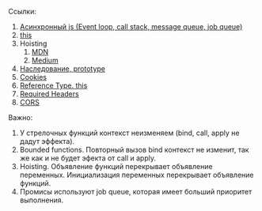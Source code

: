 Ссылки:
1) [Асинхронный js (Event loop, call stack, message queue, job queue)](https://medium.com/nuances-of-programming/%D0%B0%D1%81%D0%B8%D0%BD%D1%85%D1%80%D0%BE%D0%BD%D0%BD%D1%8B%D0%B9-javascript-%D1%86%D0%B8%D0%BA%D0%BB-%D0%BE%D0%B1%D1%80%D0%B0%D0%B1%D0%BE%D1%82%D0%BA%D0%B8-%D1%81%D0%BE%D0%B1%D1%8B%D1%82%D0%B8%D0%B9-f47cf28fb130)
2) [this](https://developer.mozilla.org/ru/docs/Web/JavaScript/Reference/Operators/this)
3) Hoisting
   1. [MDN](https://developer.mozilla.org/ru/docs/%D0%A1%D0%BB%D0%BE%D0%B2%D0%B0%D1%80%D1%8C/%D0%9F%D0%BE%D0%B4%D0%BD%D1%8F%D1%82%D0%B8%D0%B5)
   2. [Medium](https://medium.com/@stasonmars/%D1%80%D0%B0%D0%B7%D0%B1%D0%B8%D1%80%D0%B0%D0%B5%D0%BC%D1%81%D1%8F-%D1%81-%D0%BF%D0%BE%D0%B4%D0%BD%D1%8F%D1%82%D0%B8%D0%B5%D0%BC-hoisting-%D0%B2-javascript-7d2d27bc51f1)
3) [Наследование, prototype](https://developer.mozilla.org/ru/docs/Web/JavaScript/Inheritance_and_the_prototype_chain)
4) [Cookies](https://developer.mozilla.org/ru/docs/Web/API/Document/cookie)
5) [Reference Type. this](https://learn.javascript.ru/object-methods#vnutrennyaya-realizatsiya-ssylochnyy-tip)
6) [Required Headers](https://serverfault.com/questions/163511/what-is-the-mandatory-information-a-http-request-header-must-contain)
7) [CORS](https://developer.mozilla.org/ru/docs/Web/HTTP/CORS)

Важно: 
1) У стрелочных функций контекст неизменяем (bind, call, apply не дадут эффекта).
2) Bounded functions. Повторный вызов bind контекст не изменит, так же как и не будет эфекта от call и apply.
3) Hoisting. Объявление функций перекрывает объявление переменных. Инициализация переменных перекрывает объявление функций.
4) Промисы используют job queue, которая имеет больший приоритет выполнения.
